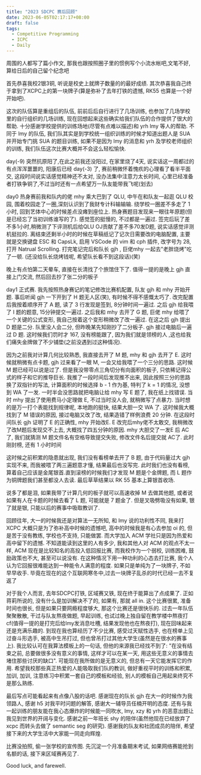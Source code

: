 ```yaml
---
title: "2023 SDCPC 赛后回顾"
date: 2023-06-05T02:17:17+08:00
draft: false
tags:
  - Competitive Programming
  - ICPC
  - Daily
---
```


周围的人都写了篇小作文, 那我也跟按照圈子里的惯例写个小流水帐吧,文笔不好,算给日后的自己留个纪念吧

首先恭喜我校2银3铜, 听说是校史上就牌子数量的的最好成绩. 其次恭喜我自己终于拿到了XCPC上的第一块牌子(算是弥补了去年打铁的遗憾, RK55 也算是一个好开始吧). 

这次的队伍算是重组后的队伍, 前前后后自行进行了几场训练, 也参加了几场学校里的自行组织的几场训练, 现在回想起来这些确实给我们队伍的合作提供了很大的帮助. 十分感谢学校提供的训练场地(尽管有点难以描述)和 yrh lmy 等人的帮助. 不同于 lmy 的队伍, 我们队其实是到学校统一组织训练的时候才知道出题人是 SUA 并开始专门挑 SUA 的题目训练, 如果不是因为 lmy 的消息和 yrh 及学校老师组织的训练, 我们队伍这次比赛大概并不会这么轻松愉快.

day(-9) 突然抗原阳了,在此之前我还没阳过, 在家里烧了4天, 说实话这一周都过的有点浑浑噩噩的, 阳康后已经 day(-3) 了, 赛前稍微怀着愧疚的心理看了看半平面交, 这段时间说实话感觉精神还不太对, 没办法集中注意力太长时间, 心里已经准备者打铁争铜了,不过当时还有一点希望万一队友能带我飞呢(划去)

day0 热身赛前我和队内的佬 mhy 乘大巴到了 QLU, 中午在和队友一起逛 QLU 校园, 围着校园走了一圈,深刻认识到了我财专计科输输输. 绕学校一圈差不多走了 1 小时, 回到艺体中心的时候差点没瘫到座位上. 热身赛题目发现来一眼往年原题(但是已经忘了当初训练谁写的了). 感觉签的挺慢的, 不过都是一遍过. 签完后玩了差不多1小时,稍微测了下评测机后给QLU OJ贡献了差不多70发D题, 说实话感觉评测机挺拉的. 离结束还剩半小时的时候在草稿纸记了记次日需要改的电脑配置, 主要就是交换键盘 ESC 和 CapsLk, 启用 VSCode 的 vim 和 cph 插件, 改字号为 28,  打开 Natrual Scrolling. 打完笔记完后和队长 gjh , 巨佬mhy 一起去"老胖烧烤"吃了一顿. (还没给队长烧烤钱呢, 希望队长看不到这段话)(笑)

晚上有点怕第二天晕车, 直接在长清找了个旅馆住下了. 值得一提的是晚上 gjh 直接上门交流, 然后回去抄了张二分的板子

day1 正式赛. 我先按照热身赛记的笔记修改比赛机配置, 队友 gjh 和 mhy 开始开题. 事后听闻 gjh 一下开到了 H 题无人区(笑), 有时候不得不感慨太巧了. 改完配置后我按着顺序开了 A 题, 读了 3 行发现是签到, 8分钟时间一遍过. 之后 gjh 给我喂了 I 题的题意, 15分钟提交一遍过. 之后我和 mhy 去开了 G 题, 巨佬 mhy 给喂了一个关键的公式变形, 我自己按着这个变形稍微改了改一遍过. 在这之后 gjh 提出 D 题是二分.  队里没人会二分, 但昨晚某先知刚抄了二分板子. gjh 接过电脑后一遍过 D 题. 这时候我们罚时才 167, 没有榜能跟了, 因为我们就是领榜的人 ,这也给我们痛失金牌做了不少铺垫(之前没遇到过这种情况). 

因为之前我对计算几何比较熟悉, 我直接去开了 M 题, mhy 和 gjh 去开了 E. 这时候就稍微有点卡题, gjh 过来看了一眼 M, 一会又给我喂了一个三分的思路. 这时候 M 题已经可以说是过了. 但是我没带零点三角切分有向面积的板子, 只依稀记得公式的样子和它的推导巨长. 我推了一段时间后发现推不出来, 因此按照三分的思路换了双指针的写法, 计算面积的时候选择 b - 1 作为基, 特判了 k = 1 的情况, 没想到 WA 了一发. 一时半会没思路就把电脑让给 mhy 写 E 题了, 我在纸上找错误. 当时 mhy 提出了使用费马小定理做 E, 不过当时没人会, 就稍微写了点暴力. 当时想的是万一打个表能找到规律呢, 本地跑的挺快, 结果大胆一交 WA 了. 这时候我大概找到了 M 错误的原因, 接过电脑又改了改, 结果造错了样例浪费 20 分钟. 在这段时间队长 gjh 证明了 E 的正确性, mhy 开始改E. E 改完后mhy佬不太敢交, 我稍微改了改M题后发现交不上去, 大概找了四五分钟的原因. mhy 大胆交了一发E 后 AC 了, 我们就猜测 M 题文件名有空格导致提交失败, 修改文件名后提交就 AC了. 此时刚封榜, 还有 1 小时时间

这时候之前积累的隐患就出现, 我们没有看榜单去开了 B 题, 由于代码量过大 gjh 实现不来, 而我被喂了两三遍题意才懂, 结果最后也没写完. 此时我们也没有看榜, 算着自己应该是金尾银首.直到滚榜的时候我们才发现 M 题是个金牌题, 而 L 题作为铜牌题我们甚至都没人去读. 最后草草结果以 RK 55 基本上算银首收场.

说多了都是泪, 如果我带了计算几何的板子就可以高速收掉 M 去做其他题, 或者说如果有人在卡题的时候去看了 L 题, 可能就是 7 题金了. 但是叉吸劈吸没有如果, 银了就是银, 只能以后的赛事中吸取教训了. 

回顾往年, 大一的时候我还是对算法一无所知, 和 lmy 说的功利性不同, 我来打 XCPC 大概只是为了弥补高中时候的遗憾吧, 高中的时候我是有心去参加 oi 的, 但是苦于没有教练, 学校也不支持, 只能做罢. 而大学加入 ACM 学社只是因为热爱和高中留下的遗憾. 不知道能读到这里的人有多少, 我和其他人对 ACM 的观点不太一样, ACM 现在是比较知名的高投入低回报比赛, 而我校作为一个弱校, 训练困难, 鼓励政策也不大, 甚至可以说没有. 在这种情况下用一种功利的心态去打比赛, 我个人认为它回报很难能达到一种能令人满意的程度. 如果只是单纯为了一块牌子, 不如早早收手. 毕竟在现在的这个互联网寒冬中,过去一块牌子乱杀的时代已经一去不复返了

对于我个人而言, 去年SDCPC打铁, 区域赛又铁, 现在终于能算出了点成果了. 正如蒋莉所说的, 没有什么是加训解决不了的, 如果有, 那就 all in. 这个比赛很累,  准备时间也很长, 但是如果只要网瘾程度够大, 那这个比赛还是很快乐的. 过去一年队伍聚聚散散, 干过与队友熬夜做题, 早起训练, 也试过晚上独自留在教学楼中熬夜打 cf(值得一提的是打完后给lmy发消息吐槽, 结果发现他也在熬夜打), 现在回味起来还是充满乐趣的. 到现在我也算经历了不少比赛, 感受过天赋性选手, 也在榜单上见过奋斗形选手, 被高中生吊打过, 但也曾吊打过其他大学生(虽然是在很水的赛事上). 我比较认可在我算法模板上的一句话, 但他的来源我已经找不到了: "在没有结束之前, 总要做很多没有意义的事情, 这样才可以在某一天, 用这些无意义的事情去堵住那些讨厌的缺口". 可能现在我所做的是无意义的, 但总有一天它能发挥它的作用. 希望我校那些真正热爱的人能吸取我们队的教训, 做好重视平时的训练和积累, 加训, 加训, 注意练习中积累一套自己的模板和经验, 别人的模板自己用起来终究不是那么熟练.

最后写点可能看起来有点像八股的话吧. 感谢现在的队长 gjh 在大一的时候作为我领路人, 感谢 h5 对我平时问题的解答, 感谢大一辅导员任楠开明的态度. 还有与我一起训练的朋友能在我心态爆炸的时候能一同吹水, lmy, xzy 和 yrh 的恶意出题让我见到世界的开阔与变化. 感谢之前一年班长 shy 的陪伴(虽然他现在已经放弃了 xcpc 而转头去做了 semantic seg 的研究). 感谢我的队友和社团成员的陪伴, 希望接下来的大学生活中大家能一同走向辉煌.

比赛没拍照, 偷一张学校的宣传图. 先沉淀一个月准备期末考试, 如果网络赛能抢到名额的话, 接下来区域赛再见了.

Good luck, and farewell.